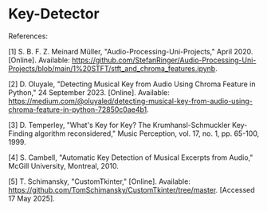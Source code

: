 ﻿# Key-Detector


References:

[1] 	S. B. F. Z. Meinard Müller, "Audio-Processing-Uni-Projects," April 2020. [Online]. Available: https://github.com/StefanRinger/Audio-Processing-Uni-Projects/blob/main/1%20STFT/stft_and_chroma_features.ipynb.

[2] 	D. Oluyale, "Detecting Musical Key from Audio Using Chroma Feature in Python," 24 September 2023. [Online]. Available: https://medium.com/@oluyaled/detecting-musical-key-from-audio-using-chroma-feature-in-python-72850c0ae4b1.

[3] 	D. Temperley, "What's Key for Key? The Krumhansl-Schmuckler Key-Finding algorithm reconsidered," Music Perception, vol. 17, no. 1, pp. 65-100, 1999. 

[4] 	S. Cambell, "Automatic Key Detection of Musical Excerpts from Audio," McGill University, Montreal, 2010.

[5] 	T. Schimansky, "CustomTkinter," [Online]. Available: https://github.com/TomSchimansky/CustomTkinter/tree/master. [Accessed 17 May 2025].


